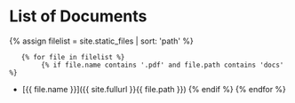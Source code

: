 # List of Documents

{% assign filelist = site.static_files | sort: 'path'  %}
    
       {% for file in filelist %}
            {% if file.name contains '.pdf' and file.path contains 'docs' %}
 - [{{ file.name }}]({{ site.fullurl }}{{ file.path }})
            {% endif %}
        {% endfor %}
        

